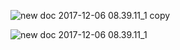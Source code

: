 ![new doc 2017-12-06 08.39.11_1 copy](https://i.imgur.com/RdiurBT.jpg)

![new doc 2017-12-06 08.39.11_1](https://i.imgur.com/5UZ2EXC.jpg)